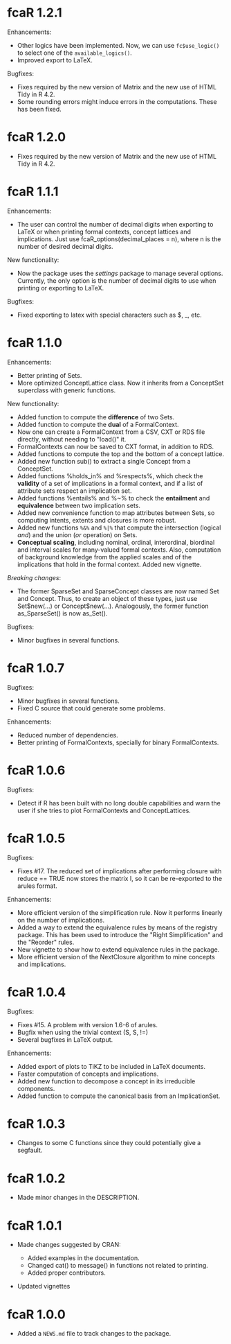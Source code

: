 # fcaR 1.2.1

Enhancements:

* Other logics have been implemented. Now, we can use `fc$use_logic()` to select one of the `available_logics()`.
* Improved export to LaTeX.

Bugfixes:

* Fixes required by the new version of Matrix and the new use of HTML Tidy in R 4.2.
* Some rounding errors might induce errors in the computations. These has been fixed.

# fcaR 1.2.0

* Fixes required by the new version of Matrix and the new use of HTML Tidy in R 4.2.


# fcaR 1.1.1

Enhancements:

* The user can control the number of decimal digits when exporting to LaTeX or when printing formal contexts, concept lattices and implications. Just use fcaR_options(decimal_places = n), where n is the number of desired decimal digits.

New functionality:

* Now the package uses the _settings_ package to manage several options. Currently, the only option is the number of decimal digits to use when printing or exporting to LaTeX.

Bugfixes:

* Fixed exporting to latex with special characters such as $, _, etc.

# fcaR 1.1.0
 
Enhancements: 

* Better printing of Sets.
* More optimized ConceptLattice class. Now it inherits from a ConceptSet superclass with generic functions.

New functionality:

* Added function to compute the __difference__ of two Sets.
* Added function to compute the __dual__ of a FormalContext.
* Now one can create a FormalContext from a CSV, CXT or RDS file directly, without needing to "load()" it.
* FormalContexts can now be saved to CXT format, in addition to RDS.
* Added functions to compute the top and the bottom of a concept lattice.
* Added new function sub() to extract a single Concept from a ConceptSet.
* Added functions %holds_in% and %respects%, which check the __validity__ of a set of implications in a formal context, and if a list of attribute sets respect an implication set.
* Added functions %entails% and %~% to check the __entailment__ and __equivalence__ between two implication sets.
* Added new convenience function to map attributes between Sets, so computing intents, extents and closures is more robust.
* Added new functions `%&%` and `%|%` that compute the intersection (logical _and_) and the union (_or_ operation) on Sets.
* __Conceptual scaling__, including nominal, ordinal, interordinal, biordinal and interval scales for many-valued formal contexts. Also, computation of background knowledge from the applied scales and of the implications that hold in the formal context. Added new vignette.

_Breaking changes_:

* The former SparseSet and SparseConcept classes are now named Set and Concept. Thus, to create an object of these types, just use Set\$new(...) or Concept\$new(...). Analogously, the former function as_SparseSet() is now as_Set().

Bugfixes:

* Minor bugfixes in several functions.

# fcaR 1.0.7

Bugfixes:

* Minor bugfixes in several functions.
* Fixed C source that could generate some problems.

Enhancements:

* Reduced number of dependencies.
* Better printing of FormalContexts, specially for binary FormalContexts.

# fcaR 1.0.6
 
Bugfixes:

* Detect if R has been built with no long double capabilities and warn the user if she tries to plot FormalContexts and ConceptLattices.

# fcaR 1.0.5
 
Bugfixes:

* Fixes #17. The reduced set of implications after performing closure with reduce == TRUE now stores the matrix I, so it can be re-exported to the arules format.

Enhancements:

* More efficient version of the simplification rule. Now it performs linearly on the number of implications.
* Added a way to extend the equivalence rules by means of the registry package. This has been used to introduce the "Right Simplification" and the "Reorder" rules. 
* New vignette to show how to extend equivalence rules in the package.
* More efficient version of the NextClosure algorithm to mine concepts and implications.

# fcaR 1.0.4

Bugfixes:

* Fixes #15. A problem with version 1.6-6 of arules.
* Bugfix when using the trivial context (S, S, !=)
* Several bugfixes in LaTeX output.

Enhancements:

* Added export of plots to TiKZ to be included in LaTeX documents.
* Faster computation of concepts and implications.
* Added new function to decompose a concept in its irreducible components.
* Added function to compute the canonical basis from an ImplicationSet.

# fcaR 1.0.3

* Changes to some C functions since they could potentially give a segfault. 

# fcaR 1.0.2

* Made minor changes in the DESCRIPTION.

# fcaR 1.0.1

* Made changes suggested by CRAN:

  - Added examples in the documentation.
  - Changed cat() to message() in functions not related to printing.
  - Added proper contributors.
  
* Updated vignettes

# fcaR 1.0.0

* Added a `NEWS.md` file to track changes to the package.
